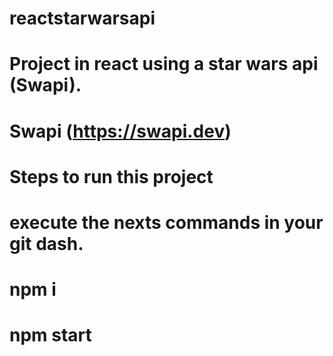 # reactstarwarsapi

# Project in react using a star wars api (Swapi).

# Swapi (https://swapi.dev)

# Steps to run this project
# execute the nexts commands in your git dash.

# npm i

# npm start
